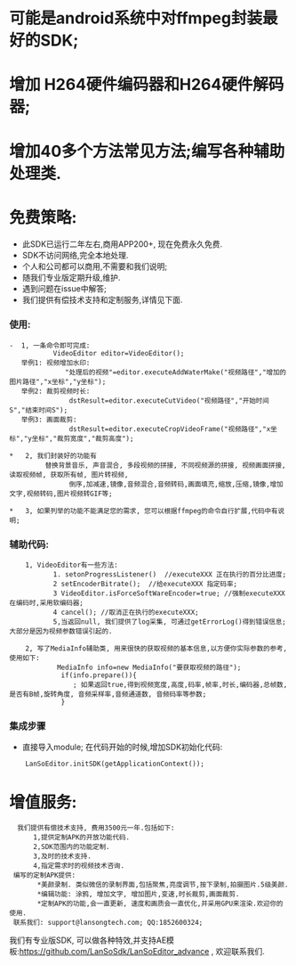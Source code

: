 # 可能是android系统中对ffmpeg封装最好的SDK;
# 增加 H264硬件编码器和H264硬件解码器;
# 增加40多个方法常见方法;编写各种辅助处理类.
  
# 免费策略:
-  此SDK已运行二年左右,商用APP200+, 现在免费永久免费.
-  SDK不访问网络,完全本地处理.
-  个人和公司都可以商用,不需要和我们说明;
-  随我们专业版定期升级,维护.
-  遇到问题在issue中解答;
-  我们提供有偿技术支持和定制服务,详情见下面.

### 使用:
```
-  1, 一条命令即可完成:  
	       VideoEditor editor=VideoEditor();
   举例1: 视频增加水印:
              "处理后的视频"=editor.executeAddWaterMake("视频路径","增加的图片路径","x坐标","y坐标");
   举例2: 裁剪视频时长:
               dstResult=editor.executeCutVideo("视频路径","开始时间S","结束时间S");
   举例3: 画面裁剪:
               dstResult=editor.executeCropVideoFrame("视频路径","x坐标","y坐标","裁剪宽度","裁剪高度");
               
*   2, 我们封装好的功能有
		 替换背景音乐, 声音混合, 多段视频的拼接, 不同视频源的拼接, 视频画面拼接, 读取视频帧, 获取所有帧, 图片转视频, 
               倒序,加减速,镜像,音频混合,音频转码,画面填充,缩放,压缩,镜像,增加文字,视频转码,图片视频转GIF等;
               
*   3, 如果列举的功能不能满足您的需求, 您可以根据ffmpeg的命令自行扩展,代码中有说明;  
```
### 辅助代码:    
```
    1, VideoEditor有一些方法:
    	   1. setonProgressListener()  //executeXXX 正在执行的百分比进度;
    	   2 setEncoderBitrate();  //给executeXXX 指定码率;
    	   3 VideoEditor.isForceSoftWareEncoder=true; //强制executeXXX 在编码时,采用软编码器;
    	   4 cancel(); //取消正在执行的executeXXX;
    	   5,当返回null, 我们提供了log采集, 可通过getErrorLog()得到错误信息;大部分是因为视频参数错误引起的.
    	   
    2, 写了MediaInfo辅助类, 用来很快的获取视频的基本信息,以方便你实际参数的参考, 使用如下:
            MediaInfo info=new MediaInfo("要获取视频的路径");
             if(info.prepare()){
               	; 如果返回true,得到视频宽度,高度,码率,帧率,时长,编码器,总帧数,是否有B帧,旋转角度, 音频采样率,音频通道数, 音频码率等参数;
             }
``` 
### 集成步骤
-  直接导入module; 在代码开始的时候,增加SDK初始化代码:
```
	LanSoEditor.initSDK(getApplicationContext());
```

# 增值服务:
 	  我们提供有偿技术支持, 费用3500元一年.包括如下:
 	  	  1,提供定制APK的开放功能代码.
 	  	  2,SDK范围内的功能定制. 
 	  	  3,及时的技术支持.
 	  	  4,指定需求时的视频技术咨询.
 	 编写的定制APK提供:
 	 	   *美颜录制. 类似微信的录制界面,包括聚焦,亮度调节,按下录制,拍摄图片.5级美颜.
 	 	   *编辑功能: 涂鸦, 增加文字, 增加图片,变速,时长裁剪,画面裁剪.
 	 	   *定制APK的功能,会一直更新, 速度和画质会一直优化,并采用GPU来渲染.欢迎你的使用.
 	 联系我们: support@lansongtech.com; QQ:1852600324;      	   
   
  我们有专业版SDK, 可以做各种特效,并支持AE模板:https://github.com/LanSoSdk/LanSoEditor_advance
  , 欢迎联系我们. 	   
               
